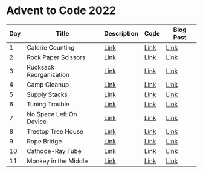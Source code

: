 # Advent to Code 2022

| Day | Title                   | Description               | Code                     | Blog Post                                                                  |
|-----|-------------------------|---------------------------|--------------------------|----------------------------------------------------------------------------|
| 1   | Calorie Counting        | [Link](./day01/README.md) | [Link](./day01/Day01.kt) | [Link](https://yonatankarp.com/advent-of-code-2022-day-1-kotlin-edition)   |
| 2   | Rock Paper Scissors     | [Link](./day02/README.md) | [Link](./day02/Day02.kt) | [Link](https://yonatankarp.com/advent-of-code-2022-day-2-kotlin-edition)   |
| 3   | Rucksack Reorganization | [Link](./day03/README.md) | [Link](./day03/Day03.kt) | [Link](https://yonatankarp.com/advent-of-code-2022-day-3-kotlin-edition)   |
| 4   | Camp Cleanup            | [Link](./day04/README.md) | [Link](./day04/Day04.kt) | [Link](https://yonatankarp.com/advent-of-code-2022-day-4-kotlin-edition)   |
| 5   | Supply Stacks           | [Link](./day05/README.md) | [Link](./day05/Day05.kt) | [Link](https://yonatankarp.com/advent-of-code-2022-day-5-kotlin-edition)   |
| 6   | Tuning Trouble          | [Link](./day06/README.md) | [Link](./day06/Day06.kt) | [Link](https://yonatankarp.com/advent-of-code-2022-day-6-kotlin-edition)   |
| 7   | No Space Left On Device | [Link](./day07/README.md) | [Link](./day07/Day07.kt) | [Link](https://yonatankarp.com/advent-of-code-2022-day-7-kotlin-edition)   |
| 8   | Treetop Tree House      | [Link](./day08/README.md) | [Link](./day08/Day08.kt) | [Link](https://yonatankarp.com/advent-of-code-2022-day-8-kotlin-edition)   |
| 9   | Rope Bridge             | [Link](./day09/README.md) | [Link](./day09/Day09.kt) | [Link](https://yonatankarp.com/advent-of-code-2022-day-9-kotlin-edition)   |
| 10  | Cathode-Ray Tube        | [Link](./day10/README.md) | [Link](./day10/Day10.kt) | [Link](https://yonatankarp.com/advent-of-code-2022-day-10-kotlin-edition)  |
| 11   | Monkey in the Middle | [Link](./day11/README.md) | [Link](./day11/Day11.kt) | [Link](https://yonatankarp.com/advent-of-code-2022-day-11-kotlin-edition) |